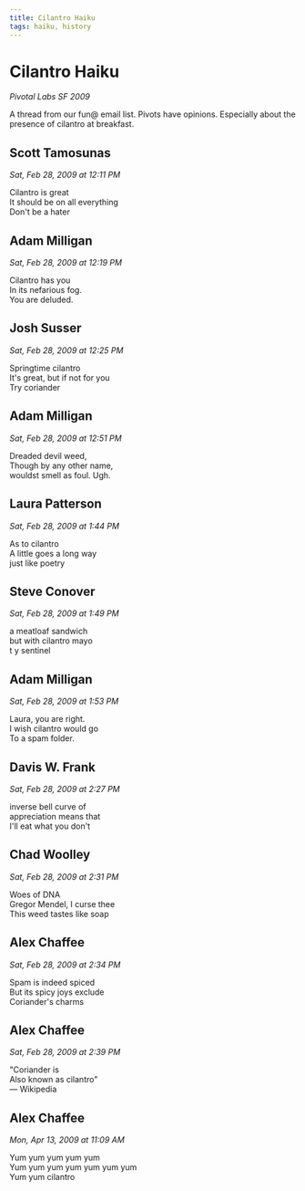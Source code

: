 ```yaml
---
title: Cilantro Haiku
tags: haiku, history
---
```


# Cilantro Haiku
_Pivotal Labs SF 2009_

A thread from our fun@ email list. Pivots have opinions. Especially about the presence of cilantro at breakfast.

## Scott Tamosunas
_Sat, Feb 28, 2009 at 12:11 PM_

Cilantro is great\
It should be on all everything\
Don't be a hater

## Adam Milligan
_Sat, Feb 28, 2009 at 12:19 PM_

Cilantro has you\
In its nefarious fog.\
You are deluded.

## Josh Susser 
_Sat, Feb 28, 2009 at 12:25 PM_

Springtime cilantro\
It's great, but if not for you\
Try coriander

## Adam Milligan
_Sat, Feb 28, 2009 at 12:51 PM_

Dreaded devil weed,\
Though by any other name,\
wouldst smell as foul. Ugh.

## Laura Patterson
_Sat, Feb 28, 2009 at 1:44 PM_

As to cilantro\
A little goes a long way\
just like poetry

## Steve Conover
_Sat, Feb 28, 2009 at 1:49 PM_

a meatloaf sandwich\
but with cilantro mayo\
t y sentinel

## Adam Milligan
_Sat, Feb 28, 2009 at 1:53 PM_

Laura, you are right.\
I wish cilantro would go\
To a spam folder.

## Davis W. Frank
_Sat, Feb 28, 2009 at 2:27 PM_

inverse bell curve of\
appreciation means that\
I'll eat what you don't

## Chad Woolley
_Sat, Feb 28, 2009 at 2:31 PM_

Woes of DNA\
Gregor Mendel, I curse thee\
This weed tastes like soap

## Alex Chaffee
_Sat, Feb 28, 2009 at 2:34 PM_

Spam is indeed spiced\
But its spicy joys exclude\
Coriander's charms

## Alex Chaffee
_Sat, Feb 28, 2009 at 2:39 PM_

"Coriander is\
Also known as cilantro"\
&mdash; Wikipedia

## Alex Chaffee
_Mon, Apr 13, 2009 at 11:09 AM_

Yum yum yum yum yum\
Yum yum yum yum yum yum yum\
Yum yum cilantro


